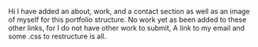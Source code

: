 Hi
I have added an about, work, and a contact section as well as an image of myself for this portfolio structure. No work yet as been added to these other links, for I do not have other work to submit,
A link to my email and some .css to restructure is all.